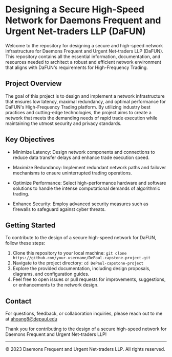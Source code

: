 # Designing a Secure High-Speed Network for Daemons Frequent and Urgent Net-traders LLP (DaFUN)

Welcome to the repository for designing a secure and high-speed network infrastructure for Daemons Frequent and Urgent Net-traders LLP (DaFUN). This repository contains all the essential information, documentation, and resources needed to architect a robust and efficient network environment that aligns with DaFUN's requirements for High-Frequency Trading.

## Project Overview

The goal of this project is to design and implement a network infrastructure that ensures low latency, maximal redundancy, and optimal performance for DaFUN's High-Frequency Trading platform. By utilizing industry best practices and cutting-edge technologies, the project aims to create a network that meets the demanding needs of rapid trade execution while maintaining the utmost security and privacy standards.

## Key Objectives

- Minimize Latency: Design network components and connections to reduce data transfer delays and enhance trade execution speed.

- Maximize Redundancy: Implement redundant network paths and failover mechanisms to ensure uninterrupted trading operations.

- Optimize Performance: Select high-performance hardware and software solutions to handle the intense computational demands of algorithmic trading.

- Enhance Security: Employ advanced security measures such as firewalls to safeguard against cyber threats.

## Getting Started

To contribute to the design of a secure high-speed network for DaFUN, follow these steps:

1. Clone this repository to your local machine: `git clone https://github.com/your-username/DePaul-capstone-project.git`
2. Navigate to the project directory: `cd DePaul-capstone-project`
3. Explore the provided documentation, including design proposals, diagrams, and configuration guides.
4. Feel free to open issues or pull requests for improvements, suggestions, or enhancements to the network design.


## Contact

For questions, feedback, or collaboration inquiries, please reach out to me at ahoang8@depaul.edu

Thank you for contributing to the design of a secure high-speed network for Daemons Frequent and Urgent Net-traders LLP!

---
© 2023 Daemons Frequent and Urgent Net-traders LLP. All rights reserved.

